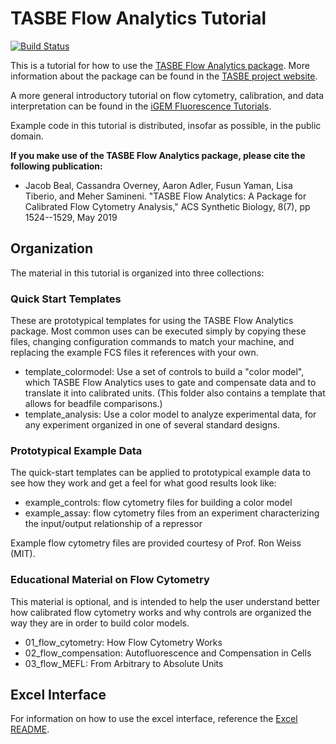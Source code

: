 # TASBE Flow Analytics Tutorial
[![Build Status](https://travis-ci.org/TASBE/TASBEFlowAnalytics-Tutorial.svg?branch=master)](https://travis-ci.org/TASBE/TASBEFlowAnalytics-Tutorial)

This is a tutorial for how to use the [TASBE Flow Analytics package](https://github.com/TASBE/TASBEFlowAnalytics). More information about the package can be found in the [TASBE project website](https://tasbe.github.io/).

A more general introductory tutorial on flow cytometry, calibration, and data interpretation can be found in the [iGEM Fluorescence Tutorials](https://github.com/iGEM-Measurement-Tools/Fluorescence-Tutorials).

Example code in this tutorial is distributed, insofar as possible, in
the public domain.

**If you make use of the TASBE Flow Analytics package, please cite
the following publication:**

* Jacob Beal, Cassandra Overney, Aaron Adler, Fusun Yaman, Lisa Tiberio, and Meher Samineni. "TASBE Flow Analytics: A Package for Calibrated Flow Cytometry Analysis," ACS Synthetic Biology, 8(7), pp 1524--1529, May 2019
  
## Organization

The material in this tutorial is organized into three collections:

### Quick Start Templates

These are prototypical templates for using the TASBE Flow Analytics package.
Most common uses can be executed simply by copying these files, changing configuration commands to match your machine, and replacing the example FCS files it references with your own.

* template_colormodel: Use a set of controls to build a "color model", which TASBE Flow Analytics uses to gate and compensate data and to translate it into calibrated units. (This folder also contains a template that allows for beadfile comparisons.)
* template_analysis: Use a color model to analyze experimental data, for any experiment organized in one of several standard designs.

### Prototypical Example Data

The quick-start templates can be applied to prototypical example data to see how they work and get a feel for what good results look like:

* example_controls: flow cytometry files for building a color model
* example_assay: flow cytometry files from an experiment characterizing the input/output relationship of a repressor

Example flow cytometry files are provided courtesy of Prof. Ron Weiss (MIT).

### Educational Material on Flow Cytometry

This material is optional, and is intended to help the user understand better how calibrated flow cytometry works and why controls are organized the way they are in order to build color models.

* 01_flow_cytometry: How Flow Cytometry Works
* 02_flow_compensation: Autofluorescence and Compensation in Cells
* 03_flow_MEFL: From Arbitrary to Absolute Units

## Excel Interface
For information on how to use the excel interface, reference the [Excel README](https://github.com/TASBE/TASBEFlowAnalytics-Tutorial/blob/coverney.issue481/Excel_README.md). 
